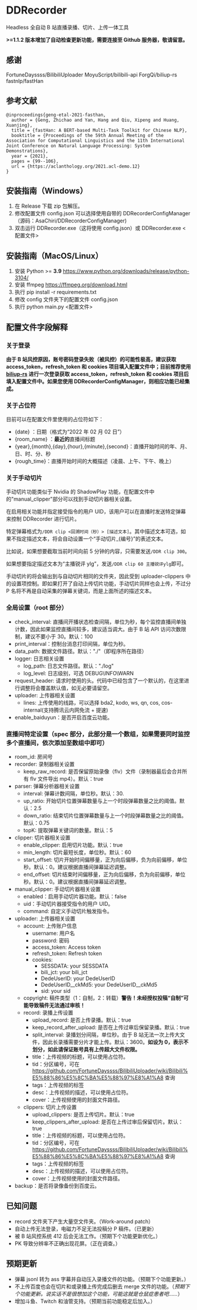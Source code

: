 # DDRecorder

 Headless 全自动 B 站直播录播、切片、上传一体工具
 
**>=1.1.2 版本增加了自动检查更新功能，需要连接至 Github 服务器，敬请留意。**


## 感谢
FortuneDayssss/BilibiliUploader
MoyuScript/bilibili-api
ForgQi/biliup-rs
fastnlp/fastHan

## 参考文献
```
@inproceedings{geng-etal-2021-fasthan,
  author = {Geng, Zhichao and Yan, Hang and Qiu, Xipeng and Huang, Xuanjing},
  title = {fastHan: A BERT-based Multi-Task Toolkit for Chinese NLP},
  booktitle = {Proceedings of the 59th Annual Meeting of the Association for Computational Linguistics and the 11th International Joint Conference on Natural Language Processing: System Demonstrations},
  year = {2021},
  pages = {99--106}, 
  url = {https://aclanthology.org/2021.acl-demo.12}
}
```

## 安装指南（Windows）
1. 在 Release 下载 zip 包解压。
2. 修改配置文件 config.json 可以选择使用自带的 DDRecorderConfigManager（源码：AsaChiri/DDRecorderConfigManager)
3. 双击运行 DDRecorder.exe（这将使用 config.json）或 DDRecorder.exe <配置文件> 


## 安装指南（MacOS/Linux）
1. 安装 Python >= **3.9** https://www.python.org/downloads/release/python-3104/
2. 安装 ffmpeg https://ffmpeg.org/download.html
3. 执行 pip install -r requirements.txt
4. 修改 config 文件夹下的配置文件 config.json
5. 执行 python main.py <配置文件> 
   
## 配置文件字段解释

### 关于登录

**由于 B 站风控原因，账号密码登录失败（被风控）的可能性极高，建议获取 access_token，refresh_token 和 cookies 项目填入配置文件中；目前推荐使用 [biliup-rs](https://github.com/ForgQi/biliup-rs) 进行一次登录获取 access_token，refresh_token 和 cookies 项目后填入配置文件中。如果您使用 DDRecorderConfigManager，则相应功能已经集成。**

### 关于占位符
目前可以在配置文件里使用的占位符如下：
- {date} ：日期（格式为“2022 年 02 月 02 日”）
- {room_name} ：**最近的**直播间标题
- {year},{month},{day},{hour},{minute},{second}：直播开始时间的年、月、日、时、分、秒
- {rough_time}：直播开始时间的大概描述（凌晨、上午、下午、晚上）

### 关于手动切片
手动切片功能类似于 Nvidia 的 ShadowPlay 功能，在配置文件中的"manual_clipper"部分可以找到手动切片器相关设置。

在启用相关功能并指定接受指令的用户 UID，该用户可以在直播时发送特定弹幕来控制 DDRecorder 进行切片。

特定弹幕格式为```/DDR clip <回溯时间（秒）> [描述文本]```。其中描述文本可选，如果不指定描述文本，将会自动设置一个“手动切片_{编号}”的表述文本。

比如说，如果想要截取当前时间向前 5 分钟的内容，只需要发送```/DDR clip 300```。

如果想要指定描述文本为“主播锐评 ylg”，发送```/DDR clip 60 主播锐评ylg```即可。

手动切片的将会输出到与自动切片相同的文件夹，因此受到 uploader-clippers 中的设置项控制。即如果打开了自动上传切片功能，手动切片同样也会上传，不过分 P 名将不再是自动采集的弹幕关键词，而是上面所述的描述文本。

### 全局设置（root 部分）
- check_interval: 直播间开播状态检查间隔，单位为秒，每个监控直播间单独计数，因此如果监控直播间较多，建议适当调大。由于 B 站 API 访问次数限制，建议不要小于 30。默认：100
- print_interval：控制台消息打印间隔，单位为秒。
- data_path: 数据文件路径。默认："./"（即程序所在路径）
- logger: 日志相关设置
  - log_path: 日志文件路径。默认："./log"
  - log_level: 日志级别，可选 DEBUG\INFO\WARN
- request_header: 请求时使用的头。代码中已经包含了一个默认的，在这里进行调整将会覆盖默认值，如无必要请留空。
- uploader: 上传器相关设置
  <!-- - upload_by_edit：通过编辑稿件的方法上传多 P 切片，可以让后续分 P 上传时让前面的分 P 进入审核队列，加快开放浏览的速度。**请注意打开此功能时，请保持 keep_record_after_upload 和 keep_clippers_after_upload 为 True。否则，keep_record_after_upload 和 keep_clippers_after_upload 设置项将无效。**
  - thread_pool_workers: 上传时的线程池大小。默认：1
  - max_retry: 最大重试次数。默认：10 -->
  - lines: 上传使用的线路，可以选择 bda2, kodo, ws, qn, cos, cos-internal(支持腾讯云内网免流 + 提速)
- enable_baiduyun：是否开启百度云功能。

### 直播间特定设置（spec 部分，此部分是一个数组，如果需要同时监控多个直播间，依次添加至数组中即可）
- room_id: 房间号
- recorder: 录制器相关设置
  - keep_raw_record: 是否保留原始录像（flv）文件（录制器最后会合并所有 flv 文件导出 mp4）。默认：true
- parser: 弹幕分析器相关设置
  - interval: 弹幕计数间隔，单位秒。默认：30.
  - up_ratio: 开始切片位置弹幕数量与上一个时段弹幕数量之比的阈值。默认：2.5
  - down_ratio: 结束切片位置弹幕数量与上一个时段弹幕数量之比的阈值。默认：0.75
  - topK: 提取弹幕关键词的数量。默认：5
- clipper: 切片器相关设置
  - enable_clipper: 启用切片功能。默认：true
  - min_length: 切片最短长度，单位秒。默认：60
  - start_offset: 切片开始时间偏移量，正为向后偏移，负为向前偏移，单位秒。默认：0。建议根据直播间弹幕延迟调整。
  - end_offset: 切片结束时间偏移量，正为向后偏移，负为向前偏移，单位秒。默认：0。建议根据直播间弹幕延迟调整。
- manual_clipper: 手动切片器相关设置
  - enabled：启用手动切片器功能。默认：false
  - uid：手动切片器接受指令的用户 UID。
  - command: 自定义手动切片触发指令。
- uploader: 上传器相关设置
  - account: 上传账户信息
    - username: 用户名
    - password: 密码
    - access_token: Access token 
    - refresh_token: Refresh token
    - cookies:
      - SESSDATA: your SESSDATA
      - bili_jct: your bili_jct
      - DedeUserID: your DedeUserID
      - DedeUserID__ckMd5: your DedeUserID__ckMd5
      - sid: your sid
  - copyright: 稿件类型（1：自制，2：转载）**警告！未经授权投稿“自制”可能导致稿件无法通过审核！**
  - record: 录播上传设置
    - upload_record: 是否上传录播。默认：true
    - keep_record_after_upload: 是否在上传过审后保留录播。默认：true
    - split_interval: 录播划分间隔，单位秒。由于 B 站无法一次上传大文件，因此长录播需要分片才能上传。默认：3600。**如设为 0，表示不划分，如此请保证账号具有上传超大文件权限。**
    - title：上传视频的标题，可以使用占位符。
    - tid：分区编号，可在 https://github.com/FortuneDayssss/BilibiliUploader/wiki/Bilibili%E5%88%86%E5%8C%BA%E5%88%97%E8%A1%A8 查询
    - tags：上传视频的标签
    - desc：上传视频的描述，可以使用占位符。
    - cover：上传视频使用的封面文件路径。
  - clippers: 切片上传设置
    - upload_clippers: 是否上传切片。默认：true
    - keep_clippers_after_upload: 是否在上传过审后保留切片。默认：true
    - title：上传视频的标题，可以使用占位符。
    - tid：分区编号，可在 https://github.com/FortuneDayssss/BilibiliUploader/wiki/Bilibili%E5%88%86%E5%8C%BA%E5%88%97%E8%A1%A8 查询
    - tags：上传视频的标签
    - desc：上传视频的描述，可以使用占位符。
    - cover：上传视频使用的封面文件路径。
- backup：是否将录像备份到百度云。

## 已知问题
- record 文件夹下产生大量空文件夹。（Work-around patch）
- 自动上传无法登录，电磁力不足无法投稿分 P 稿件。（已更新）
- 被 B 站风控系统 412 后会无法工作。（预期下个功能更新优化。）
- PK 导致分辨率不正确出现花屏。（正在调查。）

## 预期更新
- 弹幕 jsonl 转为 ass 字幕并自动压入录播文件的功能。（预期下个功能更新。）
- 不上传百度也会在切片和或录播上传完成后删去 merge 文件的功能。（_预期下个功能更新。说实话不是很想加这个功能，可能这就是仓鼠症患者吧……_）
- 增加斗鱼、Twitch 和油管支持。（预期当前功能稳定后加入。）
